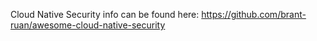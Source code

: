 Cloud Native Security info can be found here:
https://github.com/brant-ruan/awesome-cloud-native-security